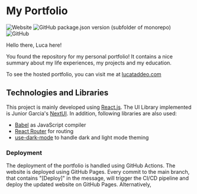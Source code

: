 # My Portfolio
![Website](https://img.shields.io/website?down_message=down&up_message=online&url=https%3A%2F%2Flucataddeo.com)
![GitHub package.json version (subfolder of monorepo)](https://img.shields.io/github/package-json/v/LucaTaddeo/portfolio?filename=src%2Fpackage.json)
![GitHub](https://img.shields.io/github/license/LucaTaddeo/portfolio)


Hello there, Luca here! 

You found the repository for my personal portfolio! It contains a nice summary about my life experiences, my projects and my education. 

To see the hosted portfolio, you can visit me at [lucataddeo.com](https://lucataddeo.com)

## Technologies and Libraries
This project is mainly developed using [React.js](https://reactjs.org). The UI Library implemented is Junior Garcia's [NextUI](https://nextui.org). In addition, following libraries are also used: 

- [Babel](https://babeljs.io) as JavaScript compiler
- [React Router](https://reactrouter.com/en/main) for routing
- [use-dark-mode](https://github.com/donavon/use-dark-mode) to handle dark and light mode theming

### Deployment
The deployment of the portfolio is handled using GitHub Actions. The website is deployed using GitHub Pages. Every commit to the main branch, that contains "[Deploy]" in the message, will trigger the CI/CD pipeline and deploy the updated website on GitHub Pages. Alternatively, 

